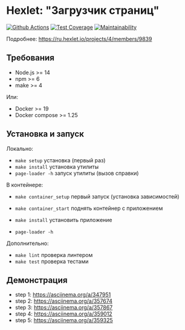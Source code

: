 # Hexlet: "Загрузчик страниц"

[![Github Actions](../../workflows/Node.js%20CI/badge.svg)](../../actions)
[![Test Coverage](https://api.codeclimate.com/v1/badges/90a3516f1a2569997c5b/test_coverage)](https://codeclimate.com/github/Melodyn/backend-project-lvl3/test_coverage)
[![Maintainability](https://api.codeclimate.com/v1/badges/90a3516f1a2569997c5b/maintainability)](https://codeclimate.com/github/Melodyn/backend-project-lvl3/maintainability)

Подробнее: https://ru.hexlet.io/projects/4/members/9839

## Требования

* Node.js >= 14
* npm >= 6
* make >= 4

Или:
* Docker >= 19
* Docker compose >= 1.25

## Установка и запуск

Локально:
* `make setup` установка (первый раз)
* `make install` установка утилиты
* `page-loader -h` запуск утилиты (вызов справки)

В контейнере:
* `make container_setup` первый запуск (установка зависимостей) 

* `make container_start` поднять контейнер с приложением
* `make install` установить приложение
* `page-loader -h`

Дополнительно:
* `make lint` проверка линтером
* `make test` проверка тестами

## Демонстрация

* step 1: https://asciinema.org/a/347951
* step 2: https://asciinema.org/a/357674
* step 3: https://asciinema.org/a/357867
* step 4: https://asciinema.org/a/359012
* step 5: https://asciinema.org/a/359325
